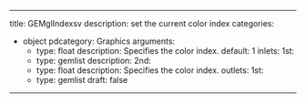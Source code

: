 
---
title: GEMglIndexsv
description: set the current color index
categories:
  - object
pdcategory: Graphics
arguments:
    - type: float
      description: Specifies the color index.
      default: 1
inlets:
  1st:
    - type: gemlist
      description:
  2nd:
    - type: float
      description: Specifies the color index.
outlets:
  1st:
    - type: gemlist
draft: false
---

